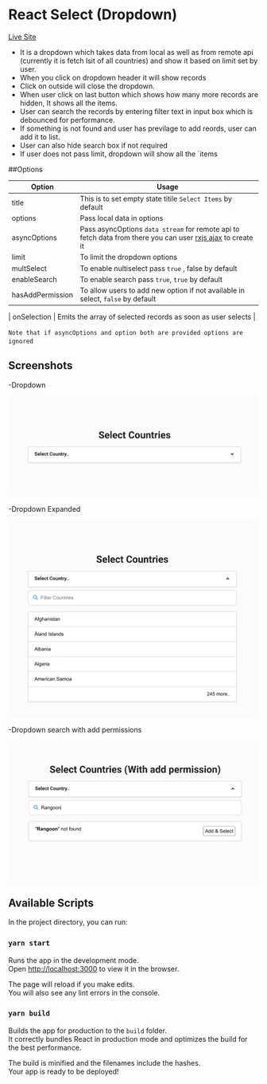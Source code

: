 # React Select (Dropdown)

[Live Site](https://thejsdeveloper-react-dropdown.netlify.app/)

- It is a dropdown which takes data from local as well as from remote api (currently it is fetch lsit of all countries) and show it based on limit set by user.
- When you click on dropdown header it will show records
- Click on outside will close the dropdown.
- When user click on last button which shows how many more records are hidden, It shows all the items.
- User can search the records by entering filter text in input box which is debounced for performance.
- If something is not found and user has previlage to add reords, user can add it to list.
- User can also hide search box if not required
- If user does not pass limit, dropdown will show all the `items

##Options

| Option           | Usage                                                                                                                                                                      |
| ---------------- | -------------------------------------------------------------------------------------------------------------------------------------------------------------------------- |
| title            | This is to set empty state titile `Select Items` by default                                                                                                                |
| options          | Pass local data in options                                                                                                                                                 |
| asyncOptions     | Pass asyncOptions `data stream` for remote api to fetch data from there you can user [rxjs ajax](https://www.learnrxjs.io/learn-rxjs/operators/creation/ajax) to create it |
| limit            | To limit the dropdown options                                                                                                                                              |
| multSelect       | To enable nultiselect pass `true` , false by default                                                                                                                       |
| enableSearch     | To enable search pass `true`, `true` by default                                                                                                                            |
| hasAddPermission | To allow users to add new option if not available in select, `false` by default                                                                                            |

| onSelection | Emits the array of selected records as soon as user selects |

`Note that if asyncOptions and option both are provided options are ignored`

## Screenshots

-Dropdown

![Dropdown](public/dropdown.png?raw=true)

-Dropdown Expanded

![Dropdown](public/dropdown-expanded.png?raw=true)

-Dropdown search with add permissions

![Dropdown](public/dropdown-search.png?raw=true)

## Available Scripts

In the project directory, you can run:

### `yarn start`

Runs the app in the development mode.<br />
Open [http://localhost:3000](http://localhost:3000) to view it in the browser.

The page will reload if you make edits.<br />
You will also see any lint errors in the console.

### `yarn build`

Builds the app for production to the `build` folder.<br />
It correctly bundles React in production mode and optimizes the build for the best performance.

The build is minified and the filenames include the hashes.<br />
Your app is ready to be deployed!
